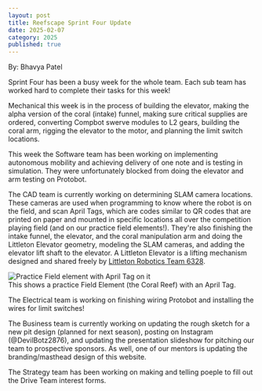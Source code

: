 ```yaml
---
layout: post
title: Reefscape Sprint Four Update 
date: 2025-02-07
category: 2025
published: true
---
```

By: Bhavya Patel

Sprint Four has been a busy week for the whole team. Each sub team has worked hard to complete their tasks for this week!

Mechanical this week is in the process of building the elevator, making the alpha version of the coral (intake) funnel, making sure critical supplies are ordered, converting Compbot swerve modules to L2 gears, building the coral arm, rigging the elevator to the motor, and planning the limit switch locations. 

This week the Software team has been working on implementing autonomous mobility and achieving delivery of one note and is testing in simulation. They were unfortunately blocked from doing the elevator and arm testing on Protobot.

The CAD team is currently working on determining SLAM camera locations. These cameras are used when programming to know where the robot is on the field, and scan April Tags, which are codes similar to QR codes that are printed on paper and mounted in specific locations all over the competition playing field (and on our practice field elements!). They're also finishing the intake funnel, the elevator, and the coral manipulation arm and doing the Littleton Elevator geometry, modeling the SLAM cameras, and adding the elevator lift shaft to the elevator. A Littleton Elevator is a lifting mechanism designed and shared freely by [Littleton Robotics Team 6328](https://littletonrobotics.org).

<img src="https://drive.google.com/thumbnail?id=1WVYffbYXi5LUZYkb4-rspSE_Y0RBhr-C&sz=h400" alt="Practice Field element with April Tag on it" data-fancybox /><br />
This shows a practice Field Element (the Coral Reef) with an April Tag.

The Electrical team is working on finishing wiring Protobot and installing the wires for limit switches!

The Business team is currently working on updating the rough sketch for a new pit design (planned for next season), posting on Instagram (@DevilBotz2876), and updating the presentation slideshow for pitching our team to prospective sponsors. As well, one of our mentors is updating the branding/masthead design of this website.

The Strategy team has been working on making and telling poeple to fill out the Drive Team interest forms.
